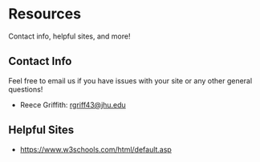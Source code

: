 # Resources
Contact info, helpful sites, and more!

## Contact Info
Feel free to email us if you have issues with your site or any other general questions!
- Reece Griffith: rgriff43@jhu.edu

## Helpful Sites
- https://www.w3schools.com/html/default.asp
